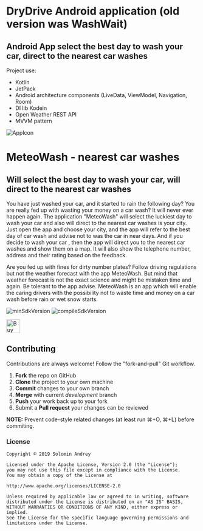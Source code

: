 # DryDrive Android application (old version was WashWait)

## Android App select the best day to wash your car, direct to the nearest car washes

Project use:
* Kotlin
* JetPack
* Android architecture components (LiveData, ViewModel, Navigation, Room)
* DI lib Kodein
* Open Weather REST API
* MVVM pattern

![AppIcon](https://github.com/solandmedotru/WashWaitNew/blob/master/app/src/main/ic_launcher-web.png)
# MeteoWash - nearest car washes
## Will select the best day to wash your car, will direct to the nearest car washes

You have just washed your car, and it started to rain the following day? You are really fed up with wasting your money on a car wash? It will never ever happen again. The application "MeteoWash" will select the luckiest day to wash your car and also will direct to the nearest car washes is your city. Just open the app and choose your city, and the app will refer to the best day of car wash and advise not to was the car in near days. And if you decide to wash your car , then the app will direct you to the nearest car washes and show them on a map. It will also show the telephone number, address and their rating based on the feedback.

Are you fed up with fines for dirty number plates? Follow driving regulations but not the weather forecast with the app MeteoWash. But mind that weather forecast is not the exact science and might be mistaken time and again. Be tolerant to the app advise. MeteoWash is an app which will enable the caring drivers with the possibility not to waste time and money on a car wash before rain or wet snow starts.

![minSdkVersion](https://img.shields.io/badge/minSdkVersion-21-yellow.svg?style=true)
![compileSdkVersion](https://img.shields.io/badge/compileSdkVersion-28-green.svg?style=true)

<a href='https://ko-fi.com/A036I5F' target='_blank'><img height='36' style='border:0px;height:36px;' src='https://az743702.vo.msecnd.net/cdn/kofi4.png?v=f' border='0' alt='Buy Me a Coffee at ko-fi.com' /></a>

## Contributing

Contributions are always welcome!
Follow the "fork-and-pull" Git workflow.

 1. **Fork** the repo on GitHub
 2. **Clone** the project to your own machine
 3. **Commit** changes to your own branch
 4. **Merge** with current *development* branch
 5. **Push** your work back up to your fork
 6. Submit a **Pull request** your changes can be reviewed

**NOTE:**
Prevent code-style related changes (at least run ⌘+O, ⌘+L) before commiting.

### License

	Copyright © 2019 Solomin Andrey

	Licensed under the Apache License, Version 2.0 (the "License");
	you may not use this file except in compliance with the License.
	You may obtain a copy of the License at

	http://www.apache.org/licenses/LICENSE-2.0

	Unless required by applicable law or agreed to in writing, software
	distributed under the License is distributed on an "AS IS" BASIS,
	WITHOUT WARRANTIES OR CONDITIONS OF ANY KIND, either express or
	implied.
	See the License for the specific language governing permissions and
	limitations under the License.
